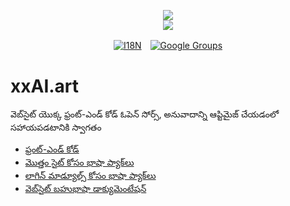 <p align="center"><a href="https://xxai.art"><img src="https://cdn.jsdelivr.net/gh/xxai-art/doc/logo.svg"/></a><br/><a href="https://xxai.art"><img src="https://cdn.jsdelivr.net/gh/xxai-art/doc/xxai.svg"/></a></p><p align="center"><a href="https://github.com/xxai-art/doc#readme"><img alt="I18N" src="https://cdn.jsdelivr.net/gh/wactax/img/t.svg"/></a>　<a href="https://groups.google.com/u/0/g/xxai-art"><img alt="Google Groups" src="https://cdn.jsdelivr.net/gh/wactax/img/g-groups.svg"/></a></p>

# xxAI.art

వెబ్‌సైట్ యొక్క ఫ్రంట్-ఎండ్ కోడ్ ఓపెన్ సోర్స్, అనువాదాన్ని ఆప్టిమైజ్ చేయడంలో సహాయపడటానికి స్వాగతం

* [ఫ్రంట్-ఎండ్ కోడ్](https://github.com/xxai-art/web)
* [మొత్తం సైట్ కోసం భాషా ప్యాక్‌లు](https://github.com/xxai-art/web/tree/main/i18n)
* [లాగిన్ మాడ్యూల్స్ కోసం భాషా ప్యాక్‌లు](https://github.com/wacpkg/user/tree/main/ui.i18n)
* [వెబ్‌సైట్ బహుభాషా డాక్యుమెంటేషన్](https://github.com/xxai-doc)
